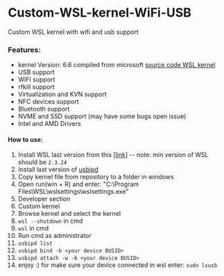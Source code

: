 # Custom-WSL-kernel-WiFi-USB
Custom WSL kernel with wifi and usb support

### Features:
- kernel Version: 6.6 compiled from microsoft [source code WSL kernel](https://github.com/microsoft/WSL2-Linux-Kernel)
- USB support
- WIFI support
- rfkill support
- Virtualization and KVN support
- NFC devices support
- Bluetooth support
- NVME and SSD support (may have some bugs open issue)
- Intel and AMD Drivers


#### How to use:
1. Install WSL last version from this [[link](https://github.com/microsoft/WSL/releases)] -- note: min version of WSL should be ```2.3.24```
2. Install last version of [usbipd](https://github.com/dorssel/usbipd-win/releases)
3. Copy kernel file from repository to a folder in windows
4. Open run(win + R) and enter: "C:\Program Files\WSL\wslsettings\wslsettings.exe"
5. Developer section
6. Custom kernel
7. Browse kernel and select the kernel
8. ```wsl --shutdown``` in cmd
9. ```wsl``` in cmd
10. Run cmd as administrator
11. ```usbipd list```
12. ```usbipd bind -b <your device BUSID>```
13. ```usbipd attach -w -b <your device BUSID>```
14. enjoy :) for make sure your device connected in wsl enter: ```sudo lsusb```
